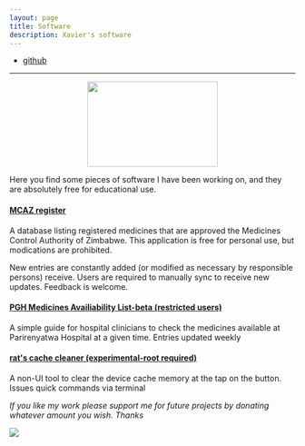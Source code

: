```yaml
---
layout: page
title: Software
description: Xavier's software
---
```


<div class="navbar">
    <div class="navbar-inner">
        <ul class="nav">
            <li><a href="https://github.com/fakerat">github</a></li>
        </ul>
    </div>
</div>

---
<p align="center">
<img width="230" height="150" src="https://i.stack.imgur.com/Bf18W.png/230/1500">
</p>

Here you find some pieces of software I have been working on, and they are absolutely free for educational use.


#### <a name="qtl"></a>[MCAZ register](https://www.androidfilehost.com/?fid=6006931924117902265)


A database listing registered medicines that are approved the Medicines Control Authority of Zimbabwe. This application is free for personal use, but modications are prohibited.

New entries are constantly added (or modified as necessary by responsible persons) receive. Users are required to manually sync to receive new updates. Feedback is welcome.

#### <a name="qtl"></a>[PGH Medicines Availiability List-beta (restricted users)](https://androidfilehost.com/?)
A simple guide for hospital clinicians to check the medicines available at Parirenyatwa Hospital at a given time. Entries updated weekly

#### <a name="qtl"></a>[rat's cache cleaner (experimental-root required)](https://androidfilehost.com/?fid=6006931924117900398)
A non-UI tool to clear the device cache memory at the tap on the button. Issues quick commands via terminal






*If you like my work please support me for future projects by donating whatever amount you wish. Thanks*

<a href='https://www.paynow.co.zw/Payment/BillPaymentLink/?q=aWQ9Nzc5NiZhbW91bnQ9MC4wMCZhbW91bnRfcXVhbnRpdHk9MC4wMCZsPTA%3d' target='_blank'><img src='https://www.paynow.co.zw/Content/Buttons/Medium_buttons/button_donate_medium.png' style='border:0' /></a>
